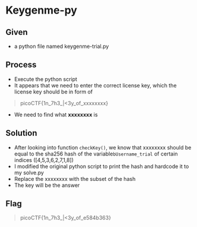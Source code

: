 #  Keygenme-py

## Given 
- a python file named keygenme-trial.py

## Process
* Execute the python script
* It appears that we need to enter the correct license key, which the license key should be in form of 
> picoCTF{1n_7h3_|<3y_of_xxxxxxxx}
* We need to find what **xxxxxxxx** is

## Solution
* After looking into function `checkKey()`, we know that xxxxxxxx should be equal to the sha256 hash of the variable`bUsername_trial` of certain indices ([4,5,3,6,2,7,1,8])
* I modified the original python script to print the hash and hardcode it to my solve.py
* Replace the xxxxxxxx with the subset of the hash
* The key will be the answer

## Flag
> picoCTF{1n_7h3_|<3y_of_e584b363}